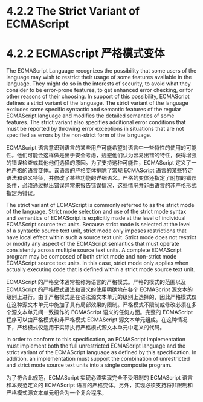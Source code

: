 # 4.2.2 The Strict Variant of ECMAScript

# 4.2.2 ECMAScript 严格模式变体

The ECMAScript Language recognizes the possibility that some users of the language may wish to restrict their usage of some features available in the language. They might do so in the interests of security, to avoid what they consider to be error-prone features, to get enhanced error checking, or for other reasons of their choosing. In support of this possibility, ECMAScript defines a strict variant of the language. The strict variant of the language excludes some specific syntactic and semantic features of the regular ECMAScript language and modifies the detailed semantics of some features. The strict variant also specifies additional error conditions that must be reported by throwing error exceptions in situations that are not specified as errors by the non-strict form of the language.

ECMAScript 语言意识到语言的某些用户可能希望对语言中一些特性的使用的可能性。他们可能会这样做是出于安全考虑，规避他们认为容易出错的特性，获得增强的错误检查或其他他们选择的原因。为了支持这种可能性，ECMAScript 定义了一种严格的语言变体。该语言的严格变体排除了常规 ECMAScript 语言的某些特定语法和语义特征，并修改了某些功能的详细语义。严格的变体还指定了附加的错误条件，必须通过抛出错误异常来报告错误情况，这些情况并非由语言的非严格形式指定为错误。

The strict variant of ECMAScript is commonly referred to as the strict mode of the language. Strict mode selection and use of the strict mode syntax and semantics of ECMAScript is explicitly made at the level of individual ECMAScript source text units. Because strict mode is selected at the level of a syntactic source text unit, strict mode only imposes restrictions that have local effect within such a source text unit. Strict mode does not restrict or modify any aspect of the ECMAScript semantics that must operate consistently across multiple source text units. A complete ECMAScript program may be composed of both strict mode and non-strict mode ECMAScript source text units. In this case, strict mode only applies when actually executing code that is defined within a strict mode source text unit.

ECMAScript 的严格变体通常被称为语言的严格模式。严格的模式的范围以及 ECMAScript 的严格模式语法和语义的使用明确地在各个 ECMAScript 源文本的级别上进行。由于严格模式是在语法源文本单元的级别上选择的，因此严格模式仅在这种源文本单元中施加了具有局部效果的限制。严格模式不限制或修改必须在多个源文本单元间一致操作的 ECMAScript 语义的任何方面。完整的 ECMAScript 程序可以由严格模式和非严格模式 ECMAScript 源文本单元组成。在这种情况下，严格模式仅适用于实际执行严格模式源文本单元中定义的代码。

In order to conform to this specification, an ECMAScript implementation must implement both the full unrestricted ECMAScript language and the strict variant of the ECMAScript language as defined by this specification. In addition, an implementation must support the combination of unrestricted and strict mode source text units into a single composite program.

为了符合此规范，ECMAScript 实现必须实现完全不受限制的 ECMAScript 语言和本规范定义的 ECMAScript 语言的严格变体。另外，实现必须支持将非限制和严格模式源文本单元组合为一个复合程序。
